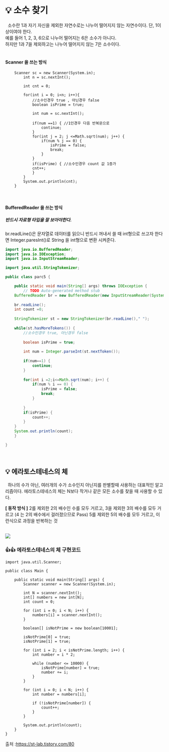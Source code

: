 # 💡 소수 찾기



&nbsp; 소수란 1과 자기 자신을 제외한 자연수로는 나누어 떨어지지 않는 자연수이다. 단, 1이상이여야 한다.   
예를 들어 1, 2, 3, 6으로 나누어 떨어지는 6은 소수가 아니다.   
하지만 1과 7을 제외하고는 나누어 떨어지지 않는 7은 소수이다.   
<br>
#### Scanner 을 쓰는 방식
```
	Scanner sc = new Scanner(System.in);
		int n = sc.nextInt();
		
		int cnt = 0;
		
		for(int i = 0; i<n; i++){
			//소수인경우 true , 아닌경우 false
			boolean isPrime = true;
			
			int num = sc.nextInt();
			
			if(num ==1) { //1인경우 다음 반복문으로
				continue;
			}
			for(int j = 2; j <=Math.sqrt(num); j++) {
				if(num % j == 0) {
					isPrime = false;
					break;
				}
			}
			if(isPrime) { //소수인경우 count 값 1증가
			cnt++;
			}
		}
		System.out.println(cnt);
	}
```

<br>

#### BufferedReader 을 쓰는 방식

##### 반드시 자료형 타입을 잘 보아야한다.

br.readLine()은 문자열로 데이터를 읽으니 반드시 꺼내서 쓸 때 int형으로 쓰고자 한다면
Integer.paresInt()로 String 을 int형으로 변환 시켜준다.

```java
import java.io.BufferedReader;
import java.io.IOException;
import java.io.InputStreamReader;

import java.util.StringTokenizer;

public class parc5 {

	public static void main(String[] args) throws IOException {
		// TODO Auto-generated method stub
	BufferedReader br = new BufferedReader(new InputStreamReader(System.in));
	
	br.readLine();
	int count =0;
	
	StringTokenizer st = new StringTokenizer(br.readLine()," ");
	
	while(st.hasMoreTokens()) {
		//소수인경우 true, 아닌경우 false
		
		boolean isPrime = true;
		
		int num = Integer.parseInt(st.nextToken());
		
		if(num==1) {
			continue;
		}
		
		for(int i =2;i<=Math.sqrt(num); i++) {
			if(num % i == 0) {
				isPrime = false;
				break;
			}
				
		}
		if(isPrime) {
			count++;
		}
	}
	System.out.println(count);
	}

}
```
<br>

## 💡 에라토스테네스의 체

&nbsp; 하나의 수가 아닌, 여러개의 수가 소수인지 아닌지를 판별할때 사용하는 대표적인 알고리즘이다.
에라토스테네스의 체는 N보다 작거나 같은 모든 소수를 찾을 때 사용할 수 있다.

**[ 동작 방식 ]**
2를 제외한 2의 배수인 수를 모두 거르고,
3을 제외한 3의 배수를 모두 거르고
(4 는 2의 배수에서 걸러졌으므로 Pass)
5를 제외한 5의 배수를 모두 거르고,
이런식으로 과정을 반복하는 것

<br>

<img src="https://upload.wikimedia.org/wikipedia/commons/b/b9/Sieve_of_Eratosthenes_animation.gif">

### 👍👍 에라토스테네스의 체 구현코드

```
import java.util.Scanner;

public class Main {

    public static void main(String[] args) {
        Scanner scanner = new Scanner(System.in);

        int N = scanner.nextInt();
        int[] numbers = new int[N];
        int count = 0;

        for (int i = 0; i < N; i++) {
            numbers[i] = scanner.nextInt();
        }

        boolean[] isNotPrime = new boolean[10001];

        isNotPrime[0] = true;
        isNotPrime[1] = true;

        for (int i = 2; i < isNotPrime.length; i++) {
            int number = i * 2;

            while (number <= 10000) {
                isNotPrime[number] = true;
                number += i;
            }
        }

        for (int i = 0; i < N; i++) {
            int number = numbers[i];

            if (!isNotPrime[number]) {
                count++;
            }
        }

        System.out.println(count);
    }
}
```
출처 :https://st-lab.tistory.com/80
